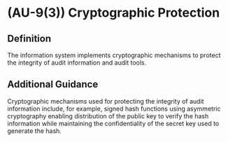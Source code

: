 
# (AU-9(3)) Cryptographic Protection

## Definition

The information system implements cryptographic mechanisms to protect the integrity of audit information and audit tools.

## Additional Guidance

Cryptographic mechanisms used for protecting the integrity of audit information include, for example, signed hash functions using asymmetric cryptography enabling distribution of the public key to verify the hash information while maintaining the confidentiality of the secret key used to generate the hash.

